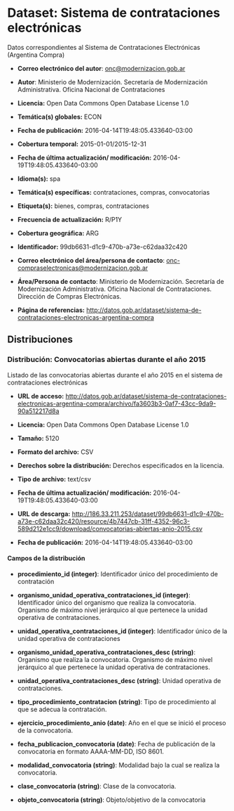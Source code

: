 # Dataset: Sistema de contrataciones electrónicas

Datos correspondientes al Sistema de Contrataciones Electrónicas (Argentina Compra)

* **Correo electrónico del autor**: onc@modernizacion.gob.ar

* **Autor**: Ministerio de Modernización. Secretaría de Modernización Administrativa. Oficina Nacional de Contrataciones

* **Licencia:** Open Data Commons Open Database License 1.0

* **Temática(s) globales:** ECON

* **Fecha de publicación:** 2016-04-14T19:48:05.433640-03:00

* **Cobertura temporal:** 2015-01-01/2015-12-31

* **Fecha de última actualización/ modificación:** 2016-04-19T19:48:05.433640-03:00

* **Idioma(s):** spa

* **Temática(s) específicas:** contrataciones, compras, convocatorias

* **Etiqueta(s):** bienes, compras, contrataciones

* **Frecuencia de actualización:** R/P1Y

* **Cobertura geográfica:** ARG

* **Identificador:** 99db6631-d1c9-470b-a73e-c62daa32c420

* **Correo electrónico del área/persona de contacto**: onc-compraselectronicas@modernizacion.gob.ar

* **Área/Persona de contacto**: Ministerio de Modernización. Secretaría de Modernización Administrativa. Oficina Nacional de Contrataciones. Dirección de Compras Electrónicas.

* **Página de referencias:** http://datos.gob.ar/dataset/sistema-de-contrataciones-electronicas-argentina-compra

## Distribuciones

### Distribución: Convocatorias abiertas durante el año 2015

Listado de las convocatorias abiertas durante el año 2015 en el sistema de contrataciones electrónicas

* **URL de acceso:** http://datos.gob.ar/dataset/sistema-de-contrataciones-electronicas-argentina-compra/archivo/fa3603b3-0af7-43cc-9da9-90a512217d8a

* **Licencia:** Open Data Commons Open Database License 1.0

* **Tamaño:** 5120

* **Formato del archivo:** CSV

* **Derechos sobre la distribución:** Derechos especificados en la licencia.

* **Tipo de archivo:** text/csv

* **Fecha de última actualización/ modificación:** 2016-04-19T19:48:05.433640-03:00

* **URL de descarga:** http://186.33.211.253/dataset/99db6631-d1c9-470b-a73e-c62daa32c420/resource/4b7447cb-31ff-4352-96c3-589d212e1cc9/download/convocatorias-abiertas-anio-2015.csv

* **Fecha de publicación:** 2016-04-14T19:48:05.433640-03:00

#### Campos de la distribución

* **procedimiento_id (integer)**: Identificador único del procedimiento de contratación

* **organismo_unidad_operativa_contrataciones_id (integer)**: Identificador único del organismo que realiza la convocatoria. Organismo de máximo nivel jerárquico al que pertenece la unidad operativa de contrataciones.

* **unidad_operativa_contrataciones_id (integer)**: Identificador único de la unidad operativa de contrataciones

* **organismo_unidad_operativa_contrataciones_desc (string)**: Organismo que realiza la convocatoria. Organismo de máximo nivel jerárquico al que pertenece la unidad operativa de contrataciones.

* **unidad_operativa_contrataciones_desc (string)**: Unidad operativa de contrataciones.

* **tipo_procedimiento_contratacion (string)**: Tipo de procedimiento al que se adecua la contratación.

* **ejercicio_procedimiento_anio (date)**: Año en el que se inició el proceso de la convocatoria.

* **fecha_publicacion_convocatoria (date)**: Fecha de publicación de la convocatoria en formato AAAA-MM-DD, ISO 8601.

* **modalidad_convocatoria (string)**: Modalidad bajo la cual se realiza la convocatoria.

* **clase_convocatoria (string)**: Clase de la convocatoria.

* **objeto_convocatoria (string)**: Objeto/objetivo de la convocatoria